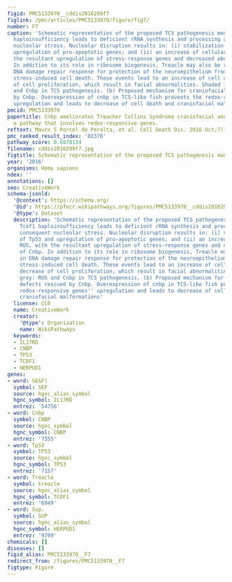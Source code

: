 ```yaml
---
figid: PMC5133970__cddis2016299f7
figlink: /pmc/articles/PMC5133970/figure/fig7/
number: F7
caption: 'Schematic representation of the proposed TCS pathogenesis model. (a) Tcof1
  haploinsufficiency leads to deficient rRNA synthesis and processing and consequent
  nucleolar stress. Nucleolar disruption results in: (i) stabilization of Tp53 and
  upregulation of pro-apoptotic genes; and (ii) an increase of cellular ROS, with
  the resultant upregulation of stress-response genes and decreased abundance of Cnbp.
  In addition to its role in ribosome biogenesis, Treacle may also be required in
  DNA damage repair response for protection of the neuroepithelium from oxidative
  stress-induced cell death. These events lead to an increase of cell death and decrease
  of cell proliferation, which result in facial abnormalities. Shaded in grey: ROS
  and Cnbp in TCS pathogenesis. (b) Proposed mechanism for craniofacial defects rescued
  by Cnbp. Overexpression of cnbp in TCS-like fish prevents the redox-responsive genes''
  upregulation and leads to decrease of cell death and craniofacial malformations'
pmcid: PMC5133970
papertitle: Cnbp ameliorates Treacher Collins Syndrome craniofacial anomalies through
  a pathway that involves redox-responsive genes.
reftext: Mauro S Porcel de Peralta, et al. Cell Death Dis. 2016 Oct;7(10):e2397.
pmc_ranked_result_index: '82370'
pathway_score: 0.6878134
filename: cddis2016299f7.jpg
figtitle: Schematic representation of the proposed TCS pathogenesis model
year: '2016'
organisms: Homo sapiens
ndex: ''
annotations: []
seo: CreativeWork
schema-jsonld:
  '@context': https://schema.org/
  '@id': https://pfocr.wikipathways.org/figures/PMC5133970__cddis2016299f7.html
  '@type': Dataset
  description: 'Schematic representation of the proposed TCS pathogenesis model. (a)
    Tcof1 haploinsufficiency leads to deficient rRNA synthesis and processing and
    consequent nucleolar stress. Nucleolar disruption results in: (i) stabilization
    of Tp53 and upregulation of pro-apoptotic genes; and (ii) an increase of cellular
    ROS, with the resultant upregulation of stress-response genes and decreased abundance
    of Cnbp. In addition to its role in ribosome biogenesis, Treacle may also be required
    in DNA damage repair response for protection of the neuroepithelium from oxidative
    stress-induced cell death. These events lead to an increase of cell death and
    decrease of cell proliferation, which result in facial abnormalities. Shaded in
    grey: ROS and Cnbp in TCS pathogenesis. (b) Proposed mechanism for craniofacial
    defects rescued by Cnbp. Overexpression of cnbp in TCS-like fish prevents the
    redox-responsive genes'' upregulation and leads to decrease of cell death and
    craniofacial malformations'
  license: CC0
  name: CreativeWork
  creator:
    '@type': Organization
    name: WikiPathways
  keywords:
  - IL17RD
  - CNBP
  - TP53
  - TCOF1
  - HERPUD1
genes:
- word: SE&F)
  symbol: SEF
  source: hgnc_alias_symbol
  hgnc_symbol: IL17RD
  entrez: '54756'
- word: Cnbp
  symbol: CNBP
  source: hgnc_symbol
  hgnc_symbol: CNBP
  entrez: '7555'
- word: Tp53
  symbol: TP53
  source: hgnc_symbol
  hgnc_symbol: TP53
  entrez: '7157'
- word: Treacle
  symbol: treacle
  source: hgnc_alias_symbol
  hgnc_symbol: TCOF1
  entrez: '6949'
- word: Sup.
  symbol: SUP
  source: hgnc_alias_symbol
  hgnc_symbol: HERPUD1
  entrez: '9709'
chemicals: []
diseases: []
figid_alias: PMC5133970__F7
redirect_from: /figures/PMC5133970__F7
figtype: Figure
---
```

